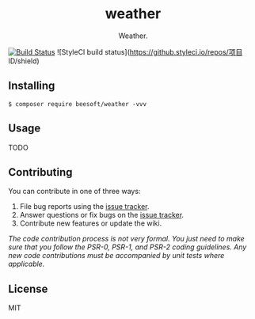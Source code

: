 <h1 align="center"> weather </h1>

<p align="center"> Weather.</p>

[![Build Status](https://travis-ci.org/beherochuling/weather.svg?branch=master)](https://travis-ci.org/beherochuling/weather)
![StyleCI build status](https://github.styleci.io/repos/项目 ID/shield) 

## Installing

```shell
$ composer require beesoft/weather -vvv
```

## Usage

TODO

## Contributing

You can contribute in one of three ways:

1. File bug reports using the [issue tracker](https://github.com/beesoft/weather/issues).
2. Answer questions or fix bugs on the [issue tracker](https://github.com/beesoft/weather/issues).
3. Contribute new features or update the wiki.

_The code contribution process is not very formal. You just need to make sure that you follow the PSR-0, PSR-1, and PSR-2 coding guidelines. Any new code contributions must be accompanied by unit tests where applicable._

## License

MIT